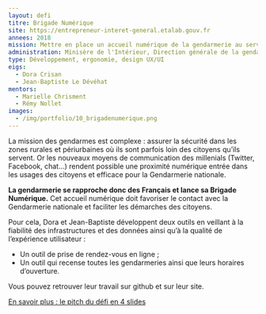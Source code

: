 ```yaml
---
layout: defi
titre: Brigade Numérique
site: https://entrepreneur-interet-general.etalab.gouv.fr
annees: 2018
mission: Mettre en place un accueil numérique de la gendarmerie au service des citoyens
administration: Minisère de l'Intérieur, Direction générale de la gendarmerie nationale (DGGN)
type: Développement, ergonomie, design UX/UI
eigs:
  - Dora Crisan
  - Jean-Baptiste Le Dévéhat
mentors:
  - Marielle Chrisment
  - Rémy Nollet
images:
  - /img/portfolio/10_brigadenumerique.png
---
```

 
La mission des gendarmes est complexe : assurer la sécurité dans les
zones rurales et périurbaines où ils sont parfois loin des citoyens
qu’ils servent. Or les nouveaux moyens de communication des millenials
(Twitter, Facebook, chat…) rendent possible une proximité numérique
entrée dans les usages des citoyens et efficace pour la Gendarmerie
nationale.

**La gendarmerie se rapproche donc des Français et lance sa Brigade
Numérique.** Cet accueil numérique doit favoriser le contact avec la
Gendarmerie nationale et faciliter les démarches des citoyens.

Pour cela, Dora et Jean-Baptiste développent deux outils en veillant à
la fiabilité des infrastructures et des données ainsi qu’à la qualité
de l’expérience utilisateur :

- Un outil de prise de rendez-vous en ligne ;
- Un outil qui recense toutes les gendarmeries ainsi que leurs
  horaires d’ouverture.


Vous pouvez retrouver leur travail sur github et sur leur site.

[En savoir plus : le pitch du défi en 4 slides](https://www.slideshare.net/Etalab/eig-promo-2-prsentation-du-dfi-brigade-numrique/1)
